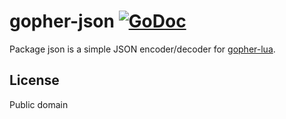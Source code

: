 # gopher-json [![GoDoc](https://godoc.org/layeh.com/gopher-json?status.svg)](https://godoc.org/layeh.com/gopher-json)

Package json is a simple JSON encoder/decoder for [gopher-lua](https://github.com/yuin/gopher-lua).

## License

Public domain
